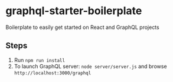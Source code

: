 # graphql-starter-boilerplate
Boilerplate to easily get started on React and GraphQL projects



## Steps
1. Run `npm run install`
2. To launch GraphQL server: `node server/server.js` and browse `http://localhost:3000/graphql`